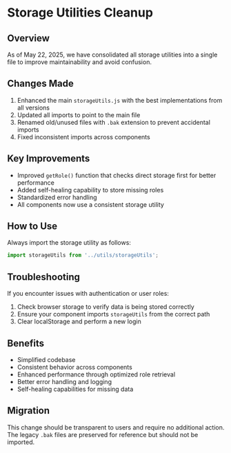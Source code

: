 # Storage Utilities Cleanup

## Overview
As of May 22, 2025, we have consolidated all storage utilities into a single file to improve maintainability and avoid confusion.

## Changes Made
1. Enhanced the main `storageUtils.js` with the best implementations from all versions
2. Updated all imports to point to the main file
3. Renamed old/unused files with `.bak` extension to prevent accidental imports
4. Fixed inconsistent imports across components

## Key Improvements
- Improved `getRole()` function that checks direct storage first for better performance
- Added self-healing capability to store missing roles
- Standardized error handling
- All components now use a consistent storage utility

## How to Use
Always import the storage utility as follows:

```javascript
import storageUtils from '../utils/storageUtils';
```

## Troubleshooting
If you encounter issues with authentication or user roles:
1. Check browser storage to verify data is being stored correctly
2. Ensure your component imports `storageUtils` from the correct path
3. Clear localStorage and perform a new login

## Benefits
- Simplified codebase
- Consistent behavior across components
- Enhanced performance through optimized role retrieval
- Better error handling and logging
- Self-healing capabilities for missing data

## Migration
This change should be transparent to users and require no additional action. The legacy `.bak` files are preserved for reference but should not be imported.
